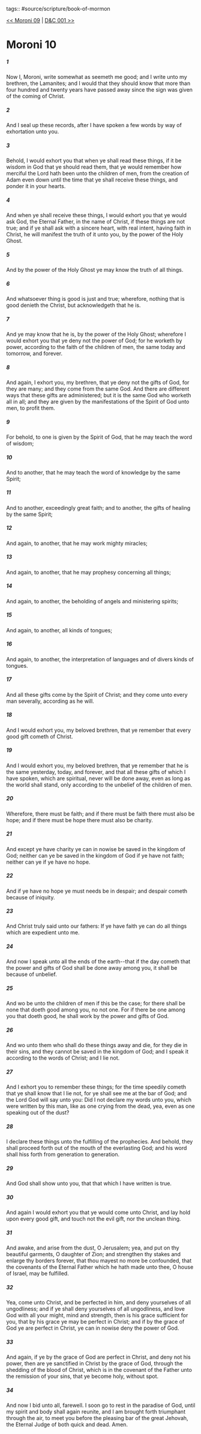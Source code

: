 tags:: #source/scripture/book-of-mormon

[<< Moroni 09](source/scripture/book-of-mormon/15_Moroni/Moroni_09.md) | [D&C 001 >>](source/scripture/doctrine-and-covenants/D&C_001.md)

# Moroni 10

##### 1

Now I, Moroni, write somewhat as seemeth me good; and I write unto my brethren, the Lamanites; and I would that they should know that more than four hundred and twenty years have passed away since the sign was given of the coming of Christ.

##### 2

And I seal up these records, after I have spoken a few words by way of exhortation unto you.

##### 3

Behold, I would exhort you that when ye shall read these things, if it be wisdom in God that ye should read them, that ye would remember how merciful the Lord hath been unto the children of men, from the creation of Adam even down until the time that ye shall receive these things, and ponder it in your hearts.

##### 4

And when ye shall receive these things, I would exhort you that ye would ask God, the Eternal Father, in the name of Christ, if these things are not true; and if ye shall ask with a sincere heart, with real intent, having faith in Christ, he will manifest the truth of it unto you, by the power of the Holy Ghost.

##### 5

And by the power of the Holy Ghost ye may know the truth of all things.

##### 6

And whatsoever thing is good is just and true; wherefore, nothing that is good denieth the Christ, but acknowledgeth that he is.

##### 7

And ye may know that he is, by the power of the Holy Ghost; wherefore I would exhort you that ye deny not the power of God; for he worketh by power, according to the faith of the children of men, the same today and tomorrow, and forever.

##### 8

And again, I exhort you, my brethren, that ye deny not the gifts of God, for they are many; and they come from the same God. And there are different ways that these gifts are administered; but it is the same God who worketh all in all; and they are given by the manifestations of the Spirit of God unto men, to profit them.

##### 9

For behold, to one is given by the Spirit of God, that he may teach the word of wisdom;

##### 10

And to another, that he may teach the word of knowledge by the same Spirit;

##### 11

And to another, exceedingly great faith; and to another, the gifts of healing by the same Spirit;

##### 12

And again, to another, that he may work mighty miracles;

##### 13

And again, to another, that he may prophesy concerning all things;

##### 14

And again, to another, the beholding of angels and ministering spirits;

##### 15

And again, to another, all kinds of tongues;

##### 16

And again, to another, the interpretation of languages and of divers kinds of tongues.

##### 17

And all these gifts come by the Spirit of Christ; and they come unto every man severally, according as he will.

##### 18

And I would exhort you, my beloved brethren, that ye remember that every good gift cometh of Christ.

##### 19

And I would exhort you, my beloved brethren, that ye remember that he is the same yesterday, today, and forever, and that all these gifts of which I have spoken, which are spiritual, never will be done away, even as long as the world shall stand, only according to the unbelief of the children of men.

##### 20

Wherefore, there must be faith; and if there must be faith there must also be hope; and if there must be hope there must also be charity.

##### 21

And except ye have charity ye can in nowise be saved in the kingdom of God; neither can ye be saved in the kingdom of God if ye have not faith; neither can ye if ye have no hope.

##### 22

And if ye have no hope ye must needs be in despair; and despair cometh because of iniquity.

##### 23

And Christ truly said unto our fathers: If ye have faith ye can do all things which are expedient unto me.

##### 24

And now I speak unto all the ends of the earth--that if the day cometh that the power and gifts of God shall be done away among you, it shall be because of unbelief.

##### 25

And wo be unto the children of men if this be the case; for there shall be none that doeth good among you, no not one. For if there be one among you that doeth good, he shall work by the power and gifts of God.

##### 26

And wo unto them who shall do these things away and die, for they die in their sins, and they cannot be saved in the kingdom of God; and I speak it according to the words of Christ; and I lie not.

##### 27

And I exhort you to remember these things; for the time speedily cometh that ye shall know that I lie not, for ye shall see me at the bar of God; and the Lord God will say unto you: Did I not declare my words unto you, which were written by this man, like as one crying from the dead, yea, even as one speaking out of the dust?

##### 28

I declare these things unto the fulfilling of the prophecies. And behold, they shall proceed forth out of the mouth of the everlasting God; and his word shall hiss forth from generation to generation.

##### 29

And God shall show unto you, that that which I have written is true.

##### 30

And again I would exhort you that ye would come unto Christ, and lay hold upon every good gift, and touch not the evil gift, nor the unclean thing.

##### 31

And awake, and arise from the dust, O Jerusalem; yea, and put on thy beautiful garments, O daughter of Zion; and strengthen thy stakes and enlarge thy borders forever, that thou mayest no more be confounded, that the covenants of the Eternal Father which he hath made unto thee, O house of Israel, may be fulfilled.

##### 32

Yea, come unto Christ, and be perfected in him, and deny yourselves of all ungodliness; and if ye shall deny yourselves of all ungodliness, and love God with all your might, mind and strength, then is his grace sufficient for you, that by his grace ye may be perfect in Christ; and if by the grace of God ye are perfect in Christ, ye can in nowise deny the power of God.

##### 33

And again, if ye by the grace of God are perfect in Christ, and deny not his power, then are ye sanctified in Christ by the grace of God, through the shedding of the blood of Christ, which is in the covenant of the Father unto the remission of your sins, that ye become holy, without spot.

##### 34

And now I bid unto all, farewell. I soon go to rest in the paradise of God, until my spirit and body shall again reunite, and I am brought forth triumphant through the air, to meet you before the pleasing bar of the great Jehovah, the Eternal Judge of both quick and dead. Amen.
